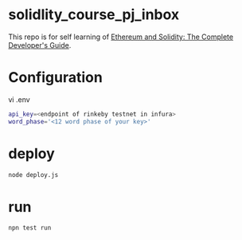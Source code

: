 # solidlity_course_pj_inbox

This repo is for self learning of [Ethereum and Solidity: The Complete Developer's Guide](https://www.udemy.com/course/ethereum-and-solidity-the-complete-developers-guide/).

# Configuration

vi .env
``` bash
api_key=<endpoint of rinkeby testnet in infura>
word_phase='<12 word phase of your key>'
```

# deploy
``` bash
node deploy.js
```

# run
``` node
npn test run
```
